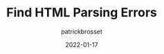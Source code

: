 ---
author: patrickbrosset
date: 2022-01-17
draft: true
publisher: _devtoolstips
tags:
  - html
  - quality
target_url: https://devtoolstips.org/tips/en/find-html-parsing-errors/
title: Find HTML Parsing Errors
---